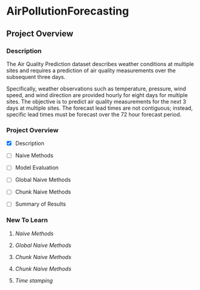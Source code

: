 # AirPollutionForecasting

## Project Overview

### Description

The Air Quality Prediction dataset describes weather conditions at multiple sites and requires a prediction of air quality measurements over the subsequent three days.

Specifically, weather observations such as temperature, pressure, wind speed, and wind direction are provided hourly for eight days for multiple sites. The objective is to predict air quality measurements for the next 3 days at multiple sites. The forecast lead times are not contiguous; instead, specific lead times must be forecast over the 72 hour forecast period.

### Project Overview

- [x] Description

- [ ] Naive Methods

- [ ] Model Evaluation

- [ ] Global Naive Methods

- [ ] Chunk Naive Methods

- [ ] Summary of Results

### New To Learn

1. *Naive Methods*

2. *Global Naive Methods*

3. *Chunk Naive Methods*

4. *Chunk Naive Methods*

5. *Time stamping*

